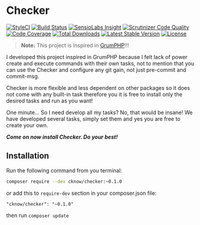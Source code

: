 # Checker

[![StyleCI](https://styleci.io/repos/71817499/shield?style=flat-square)](https://styleci.io/repos/71817499)
[![Build Status](https://img.shields.io/travis/cknow/checker.svg?style=flat-square)](https://travis-ci.org/cknow/checker)
[![SensioLabs Insight](https://img.shields.io/sensiolabs/i/638e3fd2-c8bd-4e58-aeb1-76b999abea07.svg?style=flat-square)](https://insight.sensiolabs.com/projects/638e3fd2-c8bd-4e58-aeb1-76b999abea07)
[![Scrutinizer Code Quality](https://img.shields.io/scrutinizer/g/cknow/checker.png?style=flat-square)](https://scrutinizer-ci.com/g/cknow/checker)
[![Code Coverage](https://img.shields.io/scrutinizer/coverage/g/cknow/checker.png?style=flat-square)](https://scrutinizer-ci.com/g/cknow/checker)
[![Total Downloads](https://img.shields.io/packagist/dt/cknow/checker.svg?style=flat-square)](https://packagist.org/packages/cknow/checker)
[![Latest Stable Version](https://img.shields.io/packagist/v/cknow/checker.svg?style=flat-square)](https://packagist.org/packages/cknow/checker)
[![License](https://img.shields.io/packagist/l/cknow/checker.svg?style=flat-square)](https://packagist.org/packages/cknow/checker)

> **Note:** This project is inspired in [GrumPHP](https://github.com./phpro/grumphp)!!!

I developed this project inspired in GrumPHP because I felt lack of power create and execute commands with their own tasks, not to mention that you can use the Checker and configure any git gain, not just pre-commit and commit-msg.

Checker is more flexible and less dependent on other packages so it does not come with any built-in task therefore you it is free to install only the desired tasks and run as you want!

One minute...
So I need develop all my tasks?
No, that would be insane! We have developed several tasks, simply set them and yes you are free to create your own.

_**Come on now install Checker. Do your best!**_

## Installation

Run the following command from you terminal:

```bash
composer require --dev cknow/checker:~0.1.0
```

or add this to ```require-dev``` section in your composer.json file:

```
"cknow/checker": "~0.1.0"
```

then run ```composer update```
